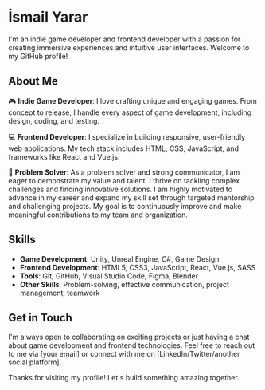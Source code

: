 # İsmail Yarar

I'm an indie game developer and frontend developer with a passion for creating immersive experiences and intuitive user interfaces. Welcome to my GitHub profile!

## About Me

🎮 **Indie Game Developer**: I love crafting unique and engaging games. From concept to release, I handle every aspect of game development, including design, coding, and testing.

💻 **Frontend Developer**: I specialize in building responsive, user-friendly web applications. My tech stack includes HTML, CSS, JavaScript, and frameworks like React and Vue.js.

🧩 **Problem Solver**: As a problem solver and strong communicator, I am eager to demonstrate my value and talent. I thrive on tackling complex challenges and finding innovative solutions. I am highly motivated to advance in my career and expand my skill set through targeted mentorship and challenging projects. My goal is to continuously improve and make meaningful contributions to my team and organization.

## Skills

- **Game Development**: Unity, Unreal Engine, C#, Game Design
- **Frontend Development**: HTML5, CSS3, JavaScript, React, Vue.js, SASS
- **Tools**: Git, GitHub, Visual Studio Code, Figma, Blender
- **Other Skills**: Problem-solving, effective communication, project management, teamwork

## Get in Touch

I'm always open to collaborating on exciting projects or just having a chat about game development and frontend technologies. Feel free to reach out to me via [your email] or connect with me on [LinkedIn/Twitter/another social platform].

Thanks for visiting my profile! Let's build something amazing together.
